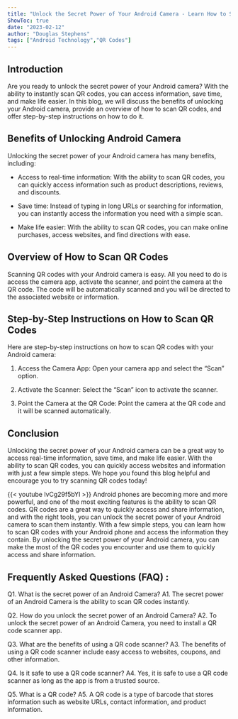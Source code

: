 ```yaml
---
title: "Unlock the Secret Power of Your Android Camera - Learn How to Scan QR Codes Instantly!"
ShowToc: true 
date: "2023-02-12"
author: "Douglas Stephens" 
tags: ["Android Technology","QR Codes"]
---
```

## Introduction

Are you ready to unlock the secret power of your Android camera? With the ability to instantly scan QR codes, you can access information, save time, and make life easier. In this blog, we will discuss the benefits of unlocking your Android camera, provide an overview of how to scan QR codes, and offer step-by-step instructions on how to do it.

## Benefits of Unlocking Android Camera

Unlocking the secret power of your Android camera has many benefits, including:

- Access to real-time information: With the ability to scan QR codes, you can quickly access information such as product descriptions, reviews, and discounts.

- Save time: Instead of typing in long URLs or searching for information, you can instantly access the information you need with a simple scan.

- Make life easier: With the ability to scan QR codes, you can make online purchases, access websites, and find directions with ease.

## Overview of How to Scan QR Codes

Scanning QR codes with your Android camera is easy. All you need to do is access the camera app, activate the scanner, and point the camera at the QR code. The code will be automatically scanned and you will be directed to the associated website or information.

## Step-by-Step Instructions on How to Scan QR Codes

Here are step-by-step instructions on how to scan QR codes with your Android camera:

1. Access the Camera App: Open your camera app and select the “Scan” option.

2. Activate the Scanner: Select the “Scan” icon to activate the scanner.

3. Point the Camera at the QR Code: Point the camera at the QR code and it will be scanned automatically.

## Conclusion

Unlocking the secret power of your Android camera can be a great way to access real-time information, save time, and make life easier. With the ability to scan QR codes, you can quickly access websites and information with just a few simple steps. We hope you found this blog helpful and encourage you to try scanning QR codes today!

{{< youtube lvCg29f5bYI >}} 
Android phones are becoming more and more powerful, and one of the most exciting features is the ability to scan QR codes. QR codes are a great way to quickly access and share information, and with the right tools, you can unlock the secret power of your Android camera to scan them instantly. With a few simple steps, you can learn how to scan QR codes with your Android phone and access the information they contain. By unlocking the secret power of your Android camera, you can make the most of the QR codes you encounter and use them to quickly access and share information.

## Frequently Asked Questions (FAQ) :
Q1. What is the secret power of an Android Camera?
A1. The secret power of an Android Camera is the ability to scan QR codes instantly.

Q2. How do you unlock the secret power of an Android Camera?
A2. To unlock the secret power of an Android Camera, you need to install a QR code scanner app.

Q3. What are the benefits of using a QR code scanner?
A3. The benefits of using a QR code scanner include easy access to websites, coupons, and other information.

Q4. Is it safe to use a QR code scanner?
A4. Yes, it is safe to use a QR code scanner as long as the app is from a trusted source.

Q5. What is a QR code?
A5. A QR code is a type of barcode that stores information such as website URLs, contact information, and product information.



